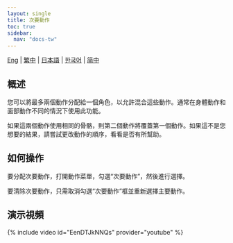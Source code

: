 ```yaml
---
layout: single
title: 次要動作
toc: true
sidebar:
  nav: "docs-tw"
---
```

[Eng](/tw/dancexr/features/secondary_motion) | [繁中](/tw/tw/dancexr/features/secondary_motion) | [日本語](/jp/tw/dancexr/features/secondary_motion) | [한국어](/kr/tw/dancexr/features/secondary_motion) | [简中](/zh/tw/dancexr/features/secondary_motion)

## 概述
您可以將最多兩個動作分配給一個角色，以允許混合這些動作。通常在身體動作和面部動作不同的情況下使用此功能。

如果這兩個動作使用相同的骨骼，則第二個動作將覆蓋第一個動作。如果這不是您想要的結果，請嘗試更改動作的順序，看看是否有所幫助。

## 如何操作
要分配次要動作，打開動作菜單，勾選“次要動作”，然後進行選擇。

要清除次要動作，只需取消勾選“次要動作”框並重新選擇主要動作。

## 演示視頻
{% include video id="EenDTJkNNQs" provider="youtube" %}
